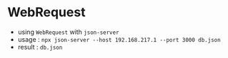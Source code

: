 # WebRequest
* using `WebRequest` with `json-server`
* usage : `npx json-server --host 192.168.217.1 --port 3000 db.json`
* result : `db.json`
